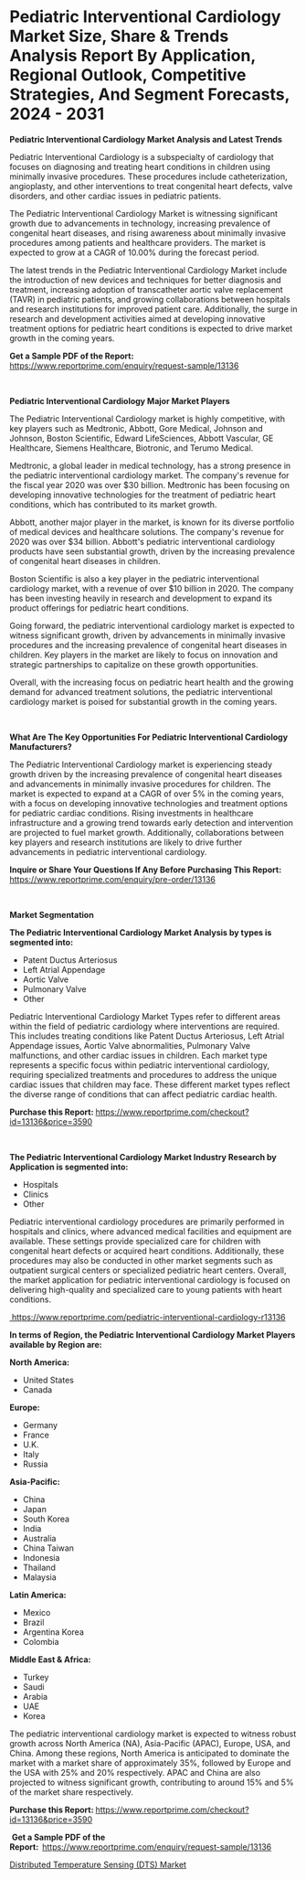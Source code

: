 <p><h1>Pediatric Interventional Cardiology Market Size, Share & Trends Analysis Report By Application, Regional Outlook, Competitive Strategies, And Segment Forecasts, 2024 - 2031</h1></p><p><strong>Pediatric Interventional Cardiology Market Analysis and Latest Trends</strong></p>
<p><p>Pediatric Interventional Cardiology is a subspecialty of cardiology that focuses on diagnosing and treating heart conditions in children using minimally invasive procedures. These procedures include catheterization, angioplasty, and other interventions to treat congenital heart defects, valve disorders, and other cardiac issues in pediatric patients.</p><p>The Pediatric Interventional Cardiology Market is witnessing significant growth due to advancements in technology, increasing prevalence of congenital heart diseases, and rising awareness about minimally invasive procedures among patients and healthcare providers. The market is expected to grow at a CAGR of 10.00% during the forecast period.</p><p>The latest trends in the Pediatric Interventional Cardiology Market include the introduction of new devices and techniques for better diagnosis and treatment, increasing adoption of transcatheter aortic valve replacement (TAVR) in pediatric patients, and growing collaborations between hospitals and research institutions for improved patient care. Additionally, the surge in research and development activities aimed at developing innovative treatment options for pediatric heart conditions is expected to drive market growth in the coming years.</p></p>
<p><strong>Get a Sample PDF of the Report:&nbsp;</strong> <a href="https://www.reportprime.com/enquiry/request-sample/13136">https://www.reportprime.com/enquiry/request-sample/13136</a></p>
<p>&nbsp;</p>
<p><strong>Pediatric Interventional Cardiology Major Market Players</strong></p>
<p><p>The Pediatric Interventional Cardiology market is highly competitive, with key players such as Medtronic, Abbott, Gore Medical, Johnson and Johnson, Boston Scientific, Edward LifeSciences, Abbott Vascular, GE Healthcare, Siemens Healthcare, Biotronic, and Terumo Medical.</p><p>Medtronic, a global leader in medical technology, has a strong presence in the pediatric interventional cardiology market. The company's revenue for the fiscal year 2020 was over $30 billion. Medtronic has been focusing on developing innovative technologies for the treatment of pediatric heart conditions, which has contributed to its market growth.</p><p>Abbott, another major player in the market, is known for its diverse portfolio of medical devices and healthcare solutions. The company's revenue for 2020 was over $34 billion. Abbott's pediatric interventional cardiology products have seen substantial growth, driven by the increasing prevalence of congenital heart diseases in children.</p><p>Boston Scientific is also a key player in the pediatric interventional cardiology market, with a revenue of over $10 billion in 2020. The company has been investing heavily in research and development to expand its product offerings for pediatric heart conditions.</p><p>Going forward, the pediatric interventional cardiology market is expected to witness significant growth, driven by advancements in minimally invasive procedures and the increasing prevalence of congenital heart diseases in children. Key players in the market are likely to focus on innovation and strategic partnerships to capitalize on these growth opportunities.</p><p>Overall, with the increasing focus on pediatric heart health and the growing demand for advanced treatment solutions, the pediatric interventional cardiology market is poised for substantial growth in the coming years.</p></p>
<p>&nbsp;</p>
<p><strong>What Are The Key Opportunities For Pediatric Interventional Cardiology Manufacturers?</strong></p>
<p><p>The Pediatric Interventional Cardiology market is experiencing steady growth driven by the increasing prevalence of congenital heart diseases and advancements in minimally invasive procedures for children. The market is expected to expand at a CAGR of over 5% in the coming years, with a focus on developing innovative technologies and treatment options for pediatric cardiac conditions. Rising investments in healthcare infrastructure and a growing trend towards early detection and intervention are projected to fuel market growth. Additionally, collaborations between key players and research institutions are likely to drive further advancements in pediatric interventional cardiology.</p></p>
<p><strong>Inquire or Share Your Questions If Any Before Purchasing This Report:</strong> <a href="https://www.reportprime.com/enquiry/pre-order/13136">https://www.reportprime.com/enquiry/pre-order/13136</a></p>
<p>&nbsp;</p>
<p><strong>Market Segmentation</strong></p>
<p><strong>The Pediatric Interventional Cardiology Market Analysis by types is segmented into:</strong></p>
<p><ul><li>Patent Ductus Arteriosus</li><li>Left Atrial Appendage</li><li>Aortic Valve</li><li>Pulmonary Valve</li><li>Other</li></ul></p>
<p><p>Pediatric Interventional Cardiology Market Types refer to different areas within the field of pediatric cardiology where interventions are required. This includes treating conditions like Patent Ductus Arteriosus, Left Atrial Appendage issues, Aortic Valve abnormalities, Pulmonary Valve malfunctions, and other cardiac issues in children. Each market type represents a specific focus within pediatric interventional cardiology, requiring specialized treatments and procedures to address the unique cardiac issues that children may face. These different market types reflect the diverse range of conditions that can affect pediatric cardiac health.</p></p>
<p><strong>Purchase this Report:&nbsp;</strong><a href="https://www.reportprime.com/checkout?id=13136&price=3590">https://www.reportprime.com/checkout?id=13136&price=3590</a></p>
<p>&nbsp;</p>
<p><strong>The Pediatric Interventional Cardiology Market Industry Research by Application is segmented into:</strong></p>
<p><ul><li>Hospitals</li><li>Clinics</li><li>Other</li></ul></p>
<p><p>Pediatric interventional cardiology procedures are primarily performed in hospitals and clinics, where advanced medical facilities and equipment are available. These settings provide specialized care for children with congenital heart defects or acquired heart conditions. Additionally, these procedures may also be conducted in other market segments such as outpatient surgical centers or specialized pediatric heart centers. Overall, the market application for pediatric interventional cardiology is focused on delivering high-quality and specialized care to young patients with heart conditions.</p></p>
<p><a href="https://www.reportprime.com/pediatric-interventional-cardiology-r13136">&nbsp;https://www.reportprime.com/pediatric-interventional-cardiology-r13136</a></p>
<p><strong>In terms of Region, the Pediatric Interventional Cardiology Market Players available by Region are:</strong></p>
<p>
    <p> <strong> North America: </strong>
        <ul>
            <li>United States</li>
            <li>Canada</li>
        </ul>
        </p> 
    <p> <strong> Europe: </strong>
        <ul>
            <li>Germany</li>
            <li>France</li>
            <li>U.K.</li>
            <li>Italy</li>
            <li>Russia</li>
        </ul>
        </p> 
    <p> <strong> Asia-Pacific: </strong>
        <ul>
            <li>China</li>
            <li>Japan</li>
            <li>South Korea</li>
            <li>India</li>
            <li>Australia</li>
            <li>China Taiwan</li>
            <li>Indonesia</li>
            <li>Thailand</li>
            <li>Malaysia</li>
        </ul>
        </p> 
    <p> <strong> Latin America: </strong>
        <ul>
            <li>Mexico</li>
            <li>Brazil</li>
            <li>Argentina Korea</li>
            <li>Colombia</li>
        </ul>
        </p> 
    <p> <strong> Middle East & Africa: </strong>
        <ul>
            <li>Turkey</li>
            <li>Saudi</li>
            <li>Arabia</li>
            <li>UAE</li>
            <li>Korea</li>
        </ul>
    </p>
    </p>
<p><p>The pediatric interventional cardiology market is expected to witness robust growth across North America (NA), Asia-Pacific (APAC), Europe, USA, and China. Among these regions, North America is anticipated to dominate the market with a market share of approximately 35%, followed by Europe and the USA with 25% and 20% respectively. APAC and China are also projected to witness significant growth, contributing to around 15% and 5% of the market share respectively.</p></p>
<p><strong>Purchase this Report: </strong><a href="https://www.reportprime.com/checkout?id=13136&price=3590">https://www.reportprime.com/checkout?id=13136&price=3590</a></p>
<p>&nbsp;<strong>Get a Sample PDF of the Report:&nbsp;&nbsp;</strong><a href="https://www.reportprime.com/enquiry/request-sample/13136">https://www.reportprime.com/enquiry/request-sample/13136</a></p>
<p><strong></strong></p>
<p><p><a href="https://github.com/AndreanneHane2023/Market-Research-Report-List-2/blob/main/distributed-temperature-sensing-dts-market.md">Distributed Temperature Sensing (DTS) Market</a></p></p>